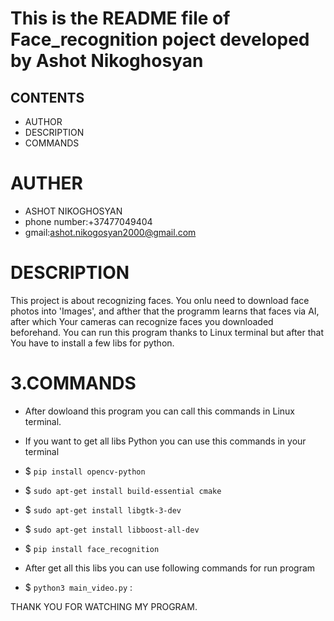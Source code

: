 # This is the README file of Face_recognition poject developed by Ashot Nikoghosyan

## CONTENTS 
* AUTHOR
* DESCRIPTION
* COMMANDS
    
# AUTHER 
* ASHOT NIKOGHOSYAN
* phone number:+37477049404
* gmail:ashot.nikogosyan2000@gmail.com
   
# DESCRIPTION
This project is about recognizing faces. You onlu need to download face photos into 'Images', and afther that the programm learns that faces via AI, after which Your cameras can recognize faces you downloaded beforehand. You can run this program thanks to Linux terminal but after that You have to install a few libs for python.
  
# 3.COMMANDS
  * After dowloand this program you can call this commands in Linux terminal.
  
  * If you want to get all libs Python you can use this commands in your terminal
  * $ `pip install opencv-python`
  * $ `sudo apt-get install build-essential cmake`
  * $ `sudo apt-get install libgtk-3-dev`
  * $ `sudo apt-get install libboost-all-dev`
  * $ `pip install face_recognition`

  * After get all this libs you can use following commands for run program 
  * $ `python3 main_video.py` :
  
  
 THANK YOU FOR WATCHING MY PROGRAM.
